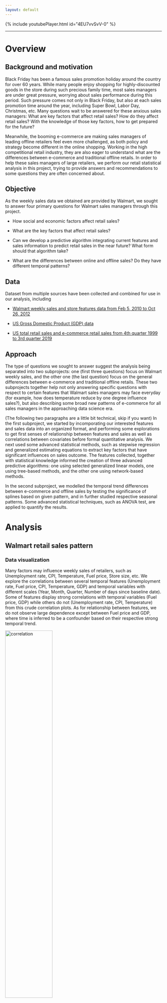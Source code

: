 ```yaml
---
layout: default
---
```


{% include youtubePlayer.html id="4EU7vvSvV-0" %}

* * *

# Overview

## Background and motivation

Black Friday has been a famous sales promotion holiday around the country for over 60 years. While many people enjoy shopping for highly-discounted goods in the store during such precious family time, most sales managers are under great pressure, worrying about sales performance during this period. Such pressure comes not only in Black Friday, but also at each sales promotion time around the year, including Super Bowl, Labor Day, Christmas, etc. Many questions wait to be answered for these anxious sales managers: What are key factors that affect retail sales? How do they affect retail sales? With the knowledge of those key factors, how to get prepared for the future? 

Meanwhile, the booming e-commerce are making sales managers of leading offline retailers feel even more challenged, as both policy and strategy become different in the online shopping. Working in the high competitional retail industry, they are also eager to understand what are the differences between e-commerce and traditional offline retails. In order to help these sales managers of large retailers, we perform our retail statistical analysis in this project, trying to provide answers and recommendations to some questions they are often concerned about.

## Objective

As the weekly sales data we obtained are provided by Walmart, we sought to answer four primary questions for Walmart sales managers through this project.

* How social and economic factors affect retail sales?

* What are the key factors that affect retail sales?

* Can we develop a predictive algorithm integrating current features and sales information to predict retail sales in the near future? What form should that algorithm take?

* What are the differences between online and offline sales? Do they have different temporal patterns?

## Data

Dataset from multiple sources have been collected and combined for use in our analysis, including

* [Walmart weekly sales and store features data from Feb 5, 2010 to Oct 26, 2012](https://www.kaggle.com/c/walmart-recruiting-store-sales-forecasting/data)

* [US Gross Domestic Product (GDP) data](https://fred.stlouisfed.org/series/GDP)

* [US total retail sales and e-commerce retail sales from 4th quarter 1999 to 3rd quarter 2019](https://www.census.gov/retail/index.html)

## Approach

The type of questions we sought to answer suggest the analysis being separated into two subprojects: one (first three questions) focus on Walmart weekly sales, and the other one (the last question) focus on the general differences between e-commerce and traditional offline retails. These two subprojects together help not only answering specific questions with respect to certain features that Walmart sales managers may face everyday (for example, how does temperature reduce by one degree influence sales?), but also describing some broad new patterns of e-commerce for all sales managers in the approaching data science era.

(The following two paragraphs are a little bit technical, skip if you want) In the first subproject, we started by incomporating our interested features and sales data into an organized format, and performing some explorations to get first senses of relationship between features and sales as well as correlations between covariates before formal quantitative analysis. We next used some advanced statistical methods, such as stepwise regression and generalized estimating equations to extract key factors that have significant influences on sales outcome. The features collected, together with statistical knowledge informed the creation of three advanced predictive algorithms: one using selected generalized linear models, one using tree-based methods, and the other one using network-based methods.

In the second subproject, we modelled the temporal trend differences between e-commerce and offline sales by testing the significance of splines based on given pattern, and in further studied respective seasonal patterns. Some advanced statistical techniques, such as ANOVA test, are applied to quantify the results.

# Analysis

## Walmart retail sales pattern

### Data visualization

Many factors may influence weekly sales of retailers, such as Unemployment rate, CPI, Temperature, Fuel price, Store size, etc. We explore the correlations between several temporal features (Unemployment rate, Fuel price, CPI, Temperature, GDP) and temporal variables with different scales (Year, Month, Quarter, Number of days since baseline date). Some of features display strong correlations with temporal variables (Fuel price, GDP) while others do not (Unemployment rate, CPI, Temperature) from this crude correlation plots. As for relationship between features, we do not observe large dependence except between Fuel price and GDP, where time is inferred to be a confounder based on their respective strong temporal trend.

<img src="images/corr.jpeg" alt="correlation" class = "ct" width = "55%">

One important feature of Walmart weekly sales is that two peaks occurred at the end of each year, where the second one is always higher than the first one, corresponding with Christmas and Thanksgiving respectively. This pattern is not to our surprise, as stores usually offer the largest promotion events during that period, and the family time can usually stimulate the shopping passion. For other promotion events around a year, the sales pattern looks stable with slight fluctuations. One interesting finding is, the lowest sales usually comes two or three weeks directly after Christmas, possibly due to the reduced needs and passion after Christmas carnival.

<img src="images/sales_temporal.jpeg" alt="average sales over time" class = "ct" width = "90%">

Linking weekly sales outcome with features described above, the plots below illustrate the relationship between averages sales and each individual factor stratifying by store type. The definition of store types A, B, C are not mentioned from data source, but we infer them to be Walmart Supercenter, Walmart Neighbourhood Market and Walmart Express stores respectively considering their size, amount and the [description](https://www.scrapehero.com/number-of-walmart-stores-and-an-analysis-of-related-store-data/) of Walmart store types before year 2016. The plot implies weak linear effects of most features, but meanwhile indicates possible interactions of these features with store type. For example, we observe a peak of average sales at the end of year for type A and type B stores from the upper-left plot, but quite flat temporal pattern for type C stores. However, the effects of some features look ambiguous, such as unemployment rate and temperature. 

<img src="images/sales_feature.jpeg" alt="sales-feature relationship" class = "ct" width = "80%">

The exploration work provides a general idea of how the features and weekly sales data look like and what are their respective relations. To identify "key" features and answer the second question, our visualization results suggest the application of some advanced statistical models as the next step.

### Key factors that influence weekly sales

We tried to build several statistical models, including linear model with stepwise regression, generalized estimating equations and generalized linear models. Technical parts are skipped here to keep our discussion on an appropriate level, and will be discussed in detail in the report. We divide selected features into two categories with converse effects on weekly sales:

**Positive effects**: Fuel price, CPI, Is Holiday indicator.

**Negative effects**: Temperature, Unemployment rate, Number of days since baseline date (temporal variable).

The effect of some key factors on weekly sales correspond well with the intuition before building the model. For example, temperature tends to negatively influence weekly sales, as low temperature usually indicates winter season, when stores tend to start their largest promotion events and sales reach their peaks in Thanksgiving and Christmas from weekly sales plot. It is also interesting to find some features, with vague idea on how to influence retail sales, are selected as key factors, such as fuel price. One worrying fact for sales managers is, we indeed find a decrease of retail sales over time, suggesting the further look at possible threats (e.g. e-commerce).

### Prediction

The sales in some period are assumed to have clear patterns, such as two peaks on Thanksgiving and Christmas. However, it has been hard for large retailers to make precise prediction on the sales in a near future around the year, with so many factors (temporal, spatial, other) to consider at the same time. We sought to change that by constructing some advanced tree-based predictive models, and compare them with traditional baseline methods to assess the performance. The first plot below shows ...... (wait for the plot)

## US retail sales pattern

E-commerce has been considered as both challenge and opportunity for many traditional retailers. The sales chain is often shorter by skipping the onsite stores step, and the promotion stategy can be slightly different, usually focusing on shipping discount for online sales. For sales managers and many other people who are not familiar with e-commerce, it is good to first have a look at its new features and differences before diving into this booming area.

### Financial crisis influence

The chart below describe the temporal trend of both e-commerce sales and non-ecommerce sales in the United States from 2000 to 2018, as well as the GDP during this time period. During the notable financial crisis in year 2008, it seems both GDP and non-ecommerce sales drops off in the following short period, but the e-commerce sales remained steady. Such different patterns were modeled and confirmed through spline coefficients, suggesting higher robustness of e-commerce during financial crisis, which might come from its more flexible operating mode.

<img src="images/ecom_time.jpeg" alt="average sales over time" class = "ct" width = "90%">

### Seasonal fluctuation

The seasonal fluctuation of e-commerce and offline sales also exhibits different patterns from the above charts, with especially lower offline sales in the 1st quarter and higher online sales in the 4th quarter. We extract and describe such pattern of e-commerce and non-ecommerce sales by summarizing their respective percentage of sales in each quarter for each year. The large proportion of e-commerce sales in the last quarter of a year may be attributed to large sales promotion events during this time, together with possible cold weather effects. For those retailers that are new to e-commerce industry, such different distribution of a year suggests the modification of current storage plan over time.

<img src="images/ecom_quarter.jpeg" alt="average sales over time" class = "ct" width = "60%">

# Summary

